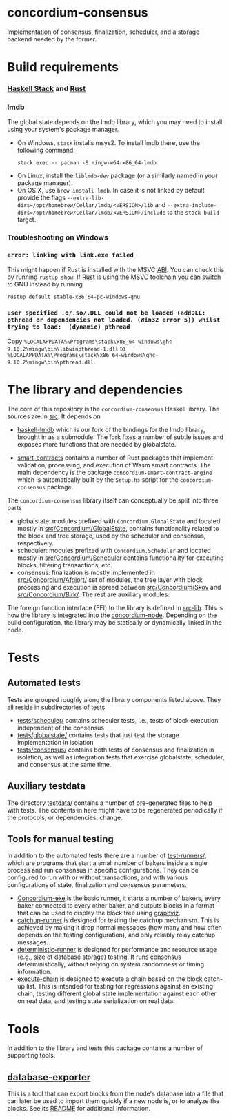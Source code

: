 # concordium-consensus

Implementation of consensus, finalization, scheduler, and a storage backend
needed by the former.

# Build requirements

### [Haskell Stack](https://docs.haskellstack.org/en/stable/README/) and [Rust](https://www.rust-lang.org/tools/install)

### lmdb
The global state depends on the lmdb library, which you may need to install using your system's package manager.
- On Windows, `stack` installs msys2.
  To install lmdb there, use the following command:
  ```
  stack exec -- pacman -S mingw-w64-x86_64-lmdb
  ```
- On Linux, install the `liblmdb-dev` package (or a similarly named in your
  package manager).
- On OS X, use `brew install lmdb`. In case it is not linked by default provide the flags `--extra-lib-dirs=/opt/homebrew/Cellar/lmdb/<VERSION>/lib` and `--extra-include-dirs=/opt/homebrew/Cellar/lmdb/<VERSION>/include` to the `stack build` target.

### Troubleshooting on Windows

### `error: linking with link.exe failed`
This might happen if Rust is installed with the MSVC [ABI](https://en.wikipedia.org/wiki/Application_binary_interface).
You can check this by running `rustup show`.
If Rust is using the MSVC toolchain you can switch to GNU instead by running
```
rustup default stable-x86_64-pc-windows-gnu
```

### `user specified .o/.so/.DLL could not be loaded (addDLL: pthread or dependencies not loaded. (Win32 error 5)) whilst trying to load:  (dynamic) pthread`
Copy `%LOCALAPPDATA%\Programs\stack\x86_64-windows\ghc-9.10.2\mingw\bin\libwinpthread-1.dll` to `%LOCALAPPDATA%\Programs\stack\x86_64-windows\ghc-9.10.2\mingw\bin\pthread.dll`.

# The library and dependencies

The core of this repository is the `concordium-consensus` Haskell library. The
sources are in [src](./src). It depends on

- [haskell-lmdb](https://github.com/Concordium/haskell-lmdb) which is our fork of the bindings for the lmdb
  library, brought in as a submodule. The fork fixes a number of subtle issues
  and exposes more functions that are needed by globalstate.

- [smart-contracts](https://github.com/Concordium/concordium-base/tree/main/smart-contracts) contains a number of Rust packages that
  implement validation, processing, and execution of Wasm smart contracts.
  The main dependency is the package `concordium-smart-contract-engine` which is
  automatically built by the `Setup.hs` script for the `concordium-consensus`
  package.

The `concordium-consensus` library itself can conceptually be split into three
parts

- globalstate: modules prefixed with `Concordium.GlobalState` and located mostly
  in [src/Concordium/GlobalState](./src/Concordium/GlobalState), contains
  functionality related to the block and tree storage, used by the scheduler and
  consensus, respectively.
- scheduler: modules prefixed with `Concordium.Scheduler` and located mostly in
  [src/Concordium/Scheduler](./src/Concordium/Scheduler) contains functionality
  for executing blocks, filtering transactions, etc.
- consensus: finalization is mostly implemented in
  [src/Concordium/Afgjort/](./src/Concordium/Afgjort/) set of modules, the
  tree layer with block processing and execution is spread between
  [src/Concordium/Skov](./src/Concordium/Skov) and
  [src/Concordium/Birk/](./src/Concordium/Birk/). The rest are auxiliary modules.

The foreign function interface (FFI) to the library is defined in [src-lib](./src-lib).
This is how the library is integrated into the [concordium-node](../concordium-node/).
Depending on the build configuration, the library may be statically or dynamically linked
in the node.

# Tests

## Automated tests

Tests are grouped roughly along the library components listed above. They all
reside in subdirectories of [tests](./tests/)

- [tests/scheduler/](./tests/scheduler/) contains scheduler tests, i.e., tests
  of block execution independent of the consensus
- [tests/globalstate/](./tests/globalstate/) contains tests that just test
  the storage implementation in isolation
- [tests/consensus/](./tests/consensus/) contains both tests of consensus and
  finalization in isolation, as well as integration tests that exercise
  globalstate, scheduler, and consensus at the same time.

## Auxiliary testdata

The directory [testdata/](./testdata/) contains a number of pre-generated
files to help with tests. The contents in here might have to be regenerated
periodically if the protocols, or dependencies, change.

## Tools for manual testing

In addition to the automated tests there are a number of [test-runners/](./test-runners/), which
are programs that start a small number of bakers inside a single process and run
consensus in specific configurations. They can be configured to run with or
without transactions, and with various configurations of state, finalization
and consensus parameters.

- [Concordium-exe](./test-runners/app/) is the basic runner, it starts a number
  of bakers, every baker connected to every other baker, and outputs blocks in a
  format that can be used to display the block tree using
  [graphviz](./https://graphviz.org/).
- [catchup-runner](./test-runners/catchup/) is designed for testing the catchup
  mechanism. This is achieved by making it drop normal messages (how many and
  how often depends on the testing configuration), and only reliably relay
  catchup messages.
- [deterministic-runner](./test-runners/deterministic/) is designed for
  performance and resource usage (e.g., size of database storage) testing. It
  runs consensus deterministically, without relying on system randomness or
  timing information.
- [execute-chain](./test-runners/execute-chain/) is designed to execute a chain
  based on the block catch-up list. This is intended for testing for regressions
  against an existing chain, testing different global state implementation against
  each other on real data, and testing state serialization on real data.

# Tools

In addition to the library and tests this package contains a number of supporting tools.

## [database-exporter](./tools/database-exporter/)

This is a tool that can export blocks from the node's database into a file that can later be used to
import them quickly if a new node is, or to analyze the blocks. See its
[README](./tools/database-exporter/README.md) for additional information.
